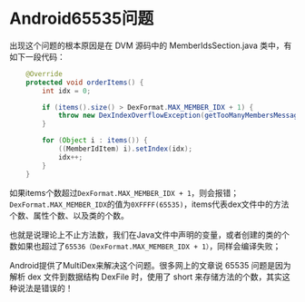 # Android65535问题

出现这个问题的根本原因是在 DVM 源码中的 MemberIdsSection.java 类中，有如下一段代码：

```java
	@Override
    protected void orderItems() {
        int idx = 0;

        if (items().size() > DexFormat.MAX_MEMBER_IDX + 1) {
            throw new DexIndexOverflowException(getTooManyMembersMessage());
        }

        for (Object i : items()) {
            ((MemberIdItem) i).setIndex(idx);
            idx++;
        }
    }
```

如果items个数超过`DexFormat.MAX_MEMBER_IDX + 1`，则会报错；`DexFormat.MAX_MEMBER_IDX`的值为`0XFFFF(65535)`，items代表dex文件中的方法个数、属性个数、以及类的个数。

也就是说理论上不止方法数，我们在Java文件中声明的变量，或者创建的类的个数如果也超过了`65536（DexFormat.MAX_MEMBER_IDX + 1）`，同样会编译失败；

Android提供了MultiDex来解决这个问题。很多网上的文章说 65535 问题是因为解析 dex 文件到数据结构 DexFile 时，使用了 short 来存储方法的个数，其实这种说法是错误的！